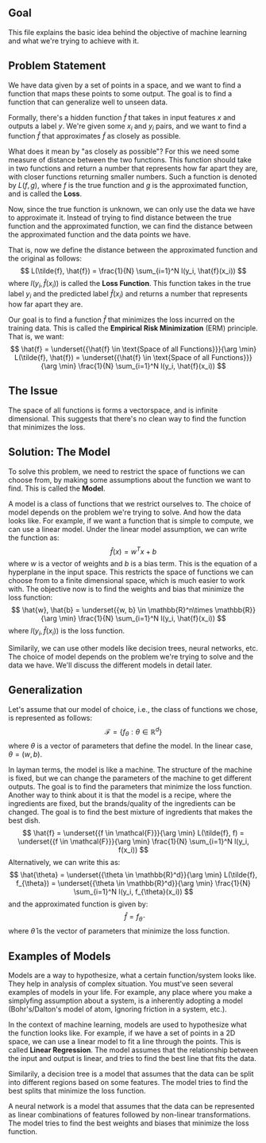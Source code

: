 ## Goal
This file explains the basic idea behind the objective of machine learning and what we're trying to achieve with it.

## Problem Statement
We have data given by a set of points in a space, and we want to find a function that maps these points to some output. The goal is to find a function that can generalize well to unseen data.

Formally, there's a hidden function $\tilde{f}$ that takes in input features $x$ and outputs a label $y$. We're given some $x_i$ and $y_i$ pairs, and we want to find a function $\hat{f}$ that approximates $\tilde{f}$ as closely as possible. 

What does it mean by "as closely as possible"? For this we need some measure of distance between the two functions. This function should take in two functions and return a number that represents how far apart they are, with closer functions returning smaller numbers. Such a function is denoted by $L(f, g)$, where $f$ is the true function and $g$ is the approximated function, and is called the **Loss**.

Now, since the true function is unknown, we can only use the data we have to approximate it. Instead of trying to find distance between the true function and the approximated function, we can find the distance between the approximated function and the data points we have. 

That is, now we define the distance between the approximated function and the original as follows:
$$
L(\tilde{f}, \hat{f}) = \frac{1}{N} \sum_{i=1}^N l(y_i, \hat{f}(x_i))
$$
where $l(y_i, \hat{f}(x_i))$ is called the **Loss Function**. This function takes in the true label $y_i$ and the predicted label $\hat{f}(x_i)$ and returns a number that represents how far apart they are.

Our goal is to find a function $\hat{f}$ that minimizes the loss incurred on the training data. This is called the **Empirical Risk Minimization** (ERM) principle. That is, we want:
$$
\hat{f} = \underset{{\hat{f} \in \text{Space of all Functions}}}{\arg \min} L(\tilde{f}, \hat{f}) = \underset{{\hat{f} \in \text{Space of all Functions}}}{\arg \min} \frac{1}{N} \sum_{i=1}^N l(y_i, \hat{f}(x_i))
$$

## The Issue
The space of all functions is forms a vectorspace, and is infinite dimensional. This suggests that there's no clean way to find the function that minimizes the loss.

## Solution: The Model
To solve this problem, we need to restrict the space of functions we can choose from, by making some assumptions about the function we want to find. This is called the **Model**.

A model is a class of functions that we restrict ourselves to. The choice of model depends on the problem we're trying to solve. And how the data looks like. For example, if we want a function that is simple to compute, we can use a linear model. Under the linear model assumption, we can write the function as:
$$
\hat{f}(x) = w^T x + b
$$
where $w$ is a vector of weights and $b$ is a bias term. This is the equation of a hyperplane in the input space. This restricts the space of functions we can choose from to a finite dimensional space, which is much easier to work with. The objective now is to find the weights and bias that minimize the loss function:
$$
\hat{w}, \hat{b} = \underset{{w, b} \in \mathbb{R}^n\times \mathbb{R}}{\arg \min} \frac{1}{N} \sum_{i=1}^N l(y_i, \hat{f}(x_i))
$$
where $l(y_i, \hat{f}(x_i))$ is the loss function.

Similarily, we can use other models like decision trees, neural networks, etc. The choice of model depends on the problem we're trying to solve and the data we have. We'll discuss the different models in detail later.

## Generalization
Let's assume that our model of choice, i.e., the class of functions we chose, is represented as follows:
$$
\mathcal{F} = \{f_{\theta} : \theta \in \mathbb{R}^d\}
$$
where $\theta$ is a vector of parameters that define the model. In the linear case, $\theta = (w, b)$.

In layman terms, the model is like a machine. The structure of the machine is fixed, but we can change the parameters of the machine to get different outputs. The goal is to find the parameters that minimize the loss function. Another way to think about it is that the model is a recipe, where the ingredients are fixed, but the brands/quality of the ingredients can be changed. The goal is to find the best mixture of ingredients that makes the best dish.
$$
\hat{f} = \underset{{f \in \mathcal{F}}}{\arg \min} L(\tilde{f}, f) = \underset{{f \in \mathcal{F}}}{\arg \min} \frac{1}{N} \sum_{i=1}^N l(y_i, f(x_i))
$$
Alternatively, we can write this as:
$$
\hat{\theta} = \underset{{\theta \in \mathbb{R}^d}}{\arg \min} L(\tilde{f}, f_{\theta}) = \underset{{\theta \in \mathbb{R}^d}}{\arg \min} \frac{1}{N} \sum_{i=1}^N l(y_i, f_{\theta}(x_i))
$$
and the approximated function is given by:
$$
\hat{f} = f_{\hat{\theta}}
$$
where $\hat{\theta}$ is the vector of parameters that minimize the loss function.

## Examples of Models
Models are a way to hypothesize, what a certain function/system looks like. They help in analysis of complex situation. You must've seen several examples of models in your life. For example, any place where you make a simplyfing assumption about a system, is a inherently adopting a model (Bohr's/Dalton's model of atom, Ignoring friction in a system, etc.).

In the context of machine learning, models are used to hypothesize what the function looks like. For example, if we have a set of points in a 2D space, we can use a linear model to fit a line through the points. This is called **Linear Regression**. The model assumes that the relationship between the input and output is linear, and tries to find the best line that fits the data.

Similarily, a decision tree is a model that assumes that the data can be split into different regions based on some features. The model tries to find the best splits that minimize the loss function.

A neural network is a model that assumes that the data can be represented as linear combinations of features followed by non-linear transformations. The model tries to find the best weights and biases that minimize the loss function.

